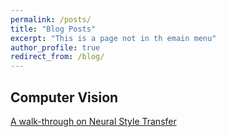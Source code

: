 ```yaml
---
permalink: /posts/
title: "Blog Posts"
excerpt: "This is a page not in th emain menu"
author_profile: true
redirect_from: /blog/
---
```


## Computer Vision

[A walk-through on Neural Style Transfer](https://choudharyc.github.io/posts/neural_style_transfer/)
